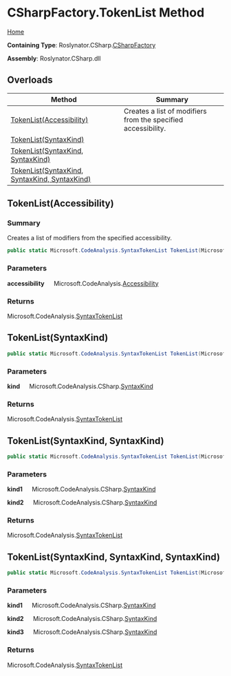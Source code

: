 # CSharpFactory\.TokenList Method

[Home](../../../../README.md)

**Containing Type**: Roslynator\.CSharp\.[CSharpFactory](../README.md)

**Assembly**: Roslynator\.CSharp\.dll

## Overloads

| Method | Summary |
| ------ | ------- |
| [TokenList(Accessibility)](#Roslynator_CSharp_CSharpFactory_TokenList_Microsoft_CodeAnalysis_Accessibility_) | Creates a list of modifiers from the specified accessibility\. |
| [TokenList(SyntaxKind)](#Roslynator_CSharp_CSharpFactory_TokenList_Microsoft_CodeAnalysis_CSharp_SyntaxKind_) | |
| [TokenList(SyntaxKind, SyntaxKind)](#Roslynator_CSharp_CSharpFactory_TokenList_Microsoft_CodeAnalysis_CSharp_SyntaxKind_Microsoft_CodeAnalysis_CSharp_SyntaxKind_) | |
| [TokenList(SyntaxKind, SyntaxKind, SyntaxKind)](#Roslynator_CSharp_CSharpFactory_TokenList_Microsoft_CodeAnalysis_CSharp_SyntaxKind_Microsoft_CodeAnalysis_CSharp_SyntaxKind_Microsoft_CodeAnalysis_CSharp_SyntaxKind_) | |

## TokenList\(Accessibility\) <a name="Roslynator_CSharp_CSharpFactory_TokenList_Microsoft_CodeAnalysis_Accessibility_"></a>

### Summary

Creates a list of modifiers from the specified accessibility\.

```csharp
public static Microsoft.CodeAnalysis.SyntaxTokenList TokenList(Microsoft.CodeAnalysis.Accessibility accessibility)
```

### Parameters

**accessibility** &emsp; Microsoft\.CodeAnalysis\.[Accessibility](https://docs.microsoft.com/en-us/dotnet/api/microsoft.codeanalysis.accessibility)

### Returns

Microsoft\.CodeAnalysis\.[SyntaxTokenList](https://docs.microsoft.com/en-us/dotnet/api/microsoft.codeanalysis.syntaxtokenlist)

## TokenList\(SyntaxKind\) <a name="Roslynator_CSharp_CSharpFactory_TokenList_Microsoft_CodeAnalysis_CSharp_SyntaxKind_"></a>

```csharp
public static Microsoft.CodeAnalysis.SyntaxTokenList TokenList(Microsoft.CodeAnalysis.CSharp.SyntaxKind kind)
```

### Parameters

**kind** &emsp; Microsoft\.CodeAnalysis\.CSharp\.[SyntaxKind](https://docs.microsoft.com/en-us/dotnet/api/microsoft.codeanalysis.csharp.syntaxkind)

### Returns

Microsoft\.CodeAnalysis\.[SyntaxTokenList](https://docs.microsoft.com/en-us/dotnet/api/microsoft.codeanalysis.syntaxtokenlist)

## TokenList\(SyntaxKind, SyntaxKind\) <a name="Roslynator_CSharp_CSharpFactory_TokenList_Microsoft_CodeAnalysis_CSharp_SyntaxKind_Microsoft_CodeAnalysis_CSharp_SyntaxKind_"></a>

```csharp
public static Microsoft.CodeAnalysis.SyntaxTokenList TokenList(Microsoft.CodeAnalysis.CSharp.SyntaxKind kind1, Microsoft.CodeAnalysis.CSharp.SyntaxKind kind2)
```

### Parameters

**kind1** &emsp; Microsoft\.CodeAnalysis\.CSharp\.[SyntaxKind](https://docs.microsoft.com/en-us/dotnet/api/microsoft.codeanalysis.csharp.syntaxkind)

**kind2** &emsp; Microsoft\.CodeAnalysis\.CSharp\.[SyntaxKind](https://docs.microsoft.com/en-us/dotnet/api/microsoft.codeanalysis.csharp.syntaxkind)

### Returns

Microsoft\.CodeAnalysis\.[SyntaxTokenList](https://docs.microsoft.com/en-us/dotnet/api/microsoft.codeanalysis.syntaxtokenlist)

## TokenList\(SyntaxKind, SyntaxKind, SyntaxKind\) <a name="Roslynator_CSharp_CSharpFactory_TokenList_Microsoft_CodeAnalysis_CSharp_SyntaxKind_Microsoft_CodeAnalysis_CSharp_SyntaxKind_Microsoft_CodeAnalysis_CSharp_SyntaxKind_"></a>

```csharp
public static Microsoft.CodeAnalysis.SyntaxTokenList TokenList(Microsoft.CodeAnalysis.CSharp.SyntaxKind kind1, Microsoft.CodeAnalysis.CSharp.SyntaxKind kind2, Microsoft.CodeAnalysis.CSharp.SyntaxKind kind3)
```

### Parameters

**kind1** &emsp; Microsoft\.CodeAnalysis\.CSharp\.[SyntaxKind](https://docs.microsoft.com/en-us/dotnet/api/microsoft.codeanalysis.csharp.syntaxkind)

**kind2** &emsp; Microsoft\.CodeAnalysis\.CSharp\.[SyntaxKind](https://docs.microsoft.com/en-us/dotnet/api/microsoft.codeanalysis.csharp.syntaxkind)

**kind3** &emsp; Microsoft\.CodeAnalysis\.CSharp\.[SyntaxKind](https://docs.microsoft.com/en-us/dotnet/api/microsoft.codeanalysis.csharp.syntaxkind)

### Returns

Microsoft\.CodeAnalysis\.[SyntaxTokenList](https://docs.microsoft.com/en-us/dotnet/api/microsoft.codeanalysis.syntaxtokenlist)

